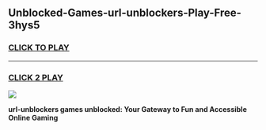 
## Unblocked-Games-url-unblockers-Play-Free-3hys5
<h3>
<a href="https://premium76.site?title=url-unblockers&ref=24M">CLICK TO PLAY</a></h3>
<hr>

<h3>
<a href="https://premium76.site?title=url-unblockers&ref=24M">CLICK 2 PLAY</a>
  
</h3>

<a href="https://premium76.site?title=url-unblockers&ref=24M"><img src="https://clearcache.store/games.png"></a>


**url-unblockers games unblocked: Your Gateway to Fun and Accessible Online Gaming**
